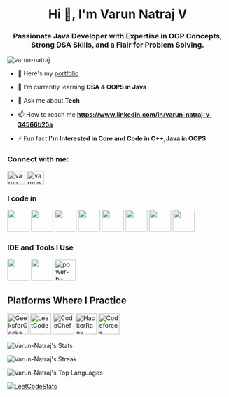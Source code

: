 <h1 align="center">Hi 👋, I'm Varun Natraj V</h1>
<h3 align="center">Passionate Java Developer with Expertise in OOP Concepts, Strong DSA Skills, and a Flair for Problem Solving.</h3>

<p align="left"> <img src="https://komarev.com/ghpvc/?username=varun-natraj&label=Profile%20views&color=0e75b6&style=flat" alt="varun-natraj" /> </p>

- 🔭 Here's my [portfolio](https://varun-resume.my.canva.site/)

- 🌱 I’m currently learning **DSA & OOPS in Java**

- 💬 Ask me about **Tech**

- 📫 How to reach me **https://www.linkedin.com/in/varun-natraj-v-34566b25a**

- ⚡ Fun fact **I'm Interested in Core and Code in C++,Java in OOPS**

<h3 align="left">Connect with me:</h3>
<p align="left">
<a href="https://linkedin.com/in/varun natraj v" target="blank"><img align="center" src="https://raw.githubusercontent.com/rahuldkjain/github-profile-readme-generator/master/src/images/icons/Social/linked-in-alt.svg" alt="varun natraj v" height="30" width="40" /></a>
<a href="https://kaggle.com/varunnatrajv" target="blank"><img align="center" src="https://raw.githubusercontent.com/rahuldkjain/github-profile-readme-generator/master/src/images/icons/Social/kaggle.svg" alt="varunnatrajv" height="30" width="40" /></a>


### I code in
<img height="50" width="50" src="https://img.icons8.com/color/48/000000/python.png" /> <img height="50" width="50" src="https://img.icons8.com/color/48/000000/c-programming.png" /> <img height="50" width="50" src="https://img.icons8.com/color/48/000000/c-plus-plus-logo.png" />  <img height="50" width="50" src="https://img.icons8.com/color/48/000000/html-5.png" /> <img height="50" width="50" src="https://img.icons8.com/color/48/000000/css3.png" /> <img height="50" width="50" src="https://img.icons8.com/?size=48&id=13679&format=png"/>
<img height="50" width="50" src="https://img.icons8.com/color/48/000000/javascript.png"/> <img height="50" width="50" src="https://img.icons8.com/color/48/000000/mysql-logo.png"/>
### IDE and Tools I Use
<img height="50" width="50" src="https://img.icons8.com/color/48/000000/visual-studio-code-2019.png"/>  <img height="50" width="50" src="https://img.icons8.com/color/50/000000/git.png"/> <img width="48" height="48" src="https://img.icons8.com/fluency/48/power-bi-2021.png" alt="power-bi-2021"/> 
## Platforms Where I Practice

<p align="left">
  <img width="48" height="48" src="https://img.icons8.com/color/48/GeeksforGeeks.png" alt="GeeksforGeeks"/>
  <img width="48" height="48" src="https://img.icons8.com/external-tal-revivo-color-tal-revivo/48/external-level-up-your-coding-skills-and-quickly-land-a-job-logo-color-tal-revivo.png" alt="LeetCode"/>
  <img width="48" height="48" src="https://img.icons8.com/fluency/48/codechef.png" alt="CodeChef"/>
  <img width="48" height="48" src="https://img.icons8.com/external-tal-revivo-color-tal-revivo/48/external-hackerrank-is-a-technology-company-that-focuses-on-competitive-programming-logo-color-tal-revivo.png" alt="HackerRank"/>
  <img width="48" height="48" src="https://img.icons8.com/external-tal-revivo-color-tal-revivo/48/external-codeforces-programming-competitions-and-contests-programming-community-logo-color-tal-revivo.png" alt="Codeforces"/>
</p>



![Varun-Natraj's Stats](https://github-readme-stats.vercel.app/api?username=Varun-Natraj&theme=vue-dark&show_icons=true&hide_border=true&count_private=true)

![Varun-Natraj's Streak](https://github-readme-streak-stats.herokuapp.com/?user=Varun-Natraj&theme=vue-dark&hide_border=true)

![Varun-Natraj's Top Languages](https://github-readme-stats.vercel.app/api/top-langs/?username=Varun-Natraj&theme=vue-dark&show_icons=true&hide_border=true&layout=compact)

[![LeetCodeStats](https://leetcode.panchajanya.dev/varun_natraj?theme=dark&font=Marcellus&ext=heatmap)](https://leetcode.com/u/varun_natraj/)
